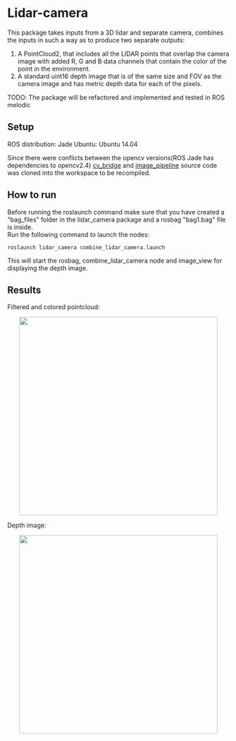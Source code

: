 # Lidar-camera

This package takes inputs from a 3D lidar and separate camera, combines the inputs in such a way as to produce two separate outputs:
1. A PointCloud2, that includes all the LIDAR points that overlap the camera image with added R, G and B data channels that contain the color of the point in the environment.
2. A standard uint16 depth image that is of the same size and FOV as the camera image and has metric depth data for each of the pixels.

TODO: The package will be refactored and implemented and tested in ROS melodic
## Setup
ROS distribution: Jade
Ubuntu: Ubuntu 14.04

Since there were conflicts between the opencv versions(ROS Jade has dependencies to opencv2.4) [cv_bridge](https://github.com/ros-perception/vision_opencv) and [image_pipeline](https://github.com/ros-perception/image_pipeline) source code was cloned into the workspace to be recompiled. 

## How to run
Before running the roslaunch command make sure that you have created a "bag_files" folder in the lidar_camera package and a rosbag "bag1.bag" file is inside.  
Run the following command to launch the nodes:
```
roslaunch lidar_camera combine_lidar_camera.launch
```
This will start the rosbag, combine_lidar_camera node and image_view for displaying the depth image.

## Results

Filtered and colored pointcloud:

<p align="center">
  <img src="https://raw.githubusercontent.com/sumejko92/lidar-camera/master/catkin_ws/src/results/rviz.png" width="450" /> 
</p>

Depth image:

<p align="center">
  <img src="https://raw.githubusercontent.com/sumejko92/lidar-camera/master/catkin_ws/src/results/depth.png" width="450" /> 
</p>
